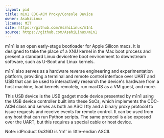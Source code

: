 ```yaml
---
layout: pid
title: m1n1 CDC-ACM Proxy/Console Device
owner: AsahiLinux
license: MIT
site: https://github.com/AsahiLinux/m1n1
source: https://github.com/AsahiLinux/m1n1
---
```

m1n1 is an open early-stage bootloader for Apple Silicon macs.  It is
designed to take the place of a XNU kernel in the Mac boot process and
present a standard Linux devicetree boot environment to downstream
software, such as U-Boot and Linux kernels.

m1n1 also serves as a hardware reverse engineering and experimentation
platform, providing a terminal and remote control interface over UART
and USB that can be used to interactively research the device's hardware
from a host machine, load kernels remotely, run macOS as a VM guest, and
more.

This USB device is the USB gadget mode device presented by m1n1 using
the USB device controller built into these SoCs, which implements the
CDC-ACM class and serves as both an ASCII tty and a binary proxy
protocol to issue requests and receive events for remote control. It can
be used from any host that can run Python scripts. The same protocol is
also exposed over the UART, but this requires a special cable or host
device.

Note: idProduct 0x316D is 'm1' in little-endian ASCII.
